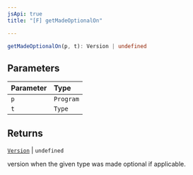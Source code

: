 ```yaml
---
jsApi: true
title: "[F] getMadeOptionalOn"

---
```

```ts
getMadeOptionalOn(p, t): Version | undefined
```

## Parameters

| Parameter | Type |
| :------ | :------ |
| `p` | `Program` |
| `t` | `Type` |

## Returns

[`Version`](../interfaces/Version.md) \| `undefined`

version when the given type was made optional if applicable.
